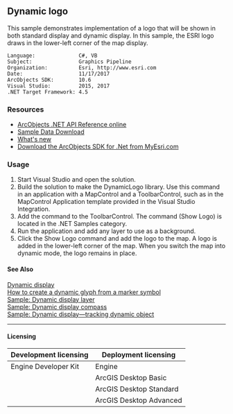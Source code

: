 ## Dynamic logo

  <div xmlns:my="http://schemas.microsoft.com/office/infopath/2003/myXSD/2006-02-10T23:25:53" xmlns="http://www.w3.org/1999/xhtml">This sample demonstrates implementation of a logo that will be shown in both standard display and dynamic display. In this sample, the ESRI logo draws in the lower-left corner of the map display.</div>  


<!-- TODO: Fill this section below with metadata about this sample-->
```
Language:              C#, VB
Subject:               Graphics Pipeline
Organization:          Esri, http://www.esri.com
Date:                  11/17/2017
ArcObjects SDK:        10.6
Visual Studio:         2015, 2017
.NET Target Framework: 4.5
```

### Resources

* [ArcObjects .NET API Reference online](http://desktop.arcgis.com/en/arcobjects/latest/net/webframe.htm)  
* [Sample Data Download](../../releases)  
* [What's new](http://desktop.arcgis.com/en/arcobjects/latest/net/webframe.htm#91cabc68-2271-400a-8ff9-c7fb25108546.htm)  
* [Download the ArcObjects SDK for .Net from MyEsri.com](https://my.esri.com/)  

### Usage
1. Start Visual Studio and open the solution.  
1. Build the solution to make the DynamicLogo library. Use this command in an application with a MapControl and a ToolbarControl, such as in the MapControl Application template provided in the Visual Studio Integration.  
1. Add the command to the ToolbarControl. The command (Show Logo) is located in the .NET Samples category.  
1. Run the application and add any layer to use as a background.  
1. Click the Show Logo command and add the logo to the map. A logo is added in the lower-left corner of the map. When you switch the map into dynamic mode, the logo remains in place.  







#### See Also  
[Dynamic display](http://desktop.arcgis.com/search/?q=Dynamic%20display&p=0&language=en&product=arcobjects-sdk-dotnet&version=&n=15&collection=help)  
[How to create a dynamic glyph from a marker symbol](http://desktop.arcgis.com/search/?q=How%20to%20create%20a%20dynamic%20glyph%20from%20a%20marker%20symbol&p=0&language=en&product=arcobjects-sdk-dotnet&version=&n=15&collection=help)  
[Sample: Dynamic display layer](../../../Net/GraphicsPipeline/MyDynamicLayer)  
[Sample: Dynamic display compass](../../../Net/GraphicsPipeline/DynamicDisplayCompass)  
[Sample: Dynamic display—tracking dynamic object](../../../Net/GraphicsPipeline/DynamicObjectTracking)  


---------------------------------

#### Licensing  
| Development licensing | Deployment licensing | 
| ------------- | ------------- | 
| Engine Developer Kit | Engine |  
|  | ArcGIS Desktop Basic |  
|  | ArcGIS Desktop Standard |  
|  | ArcGIS Desktop Advanced |  


